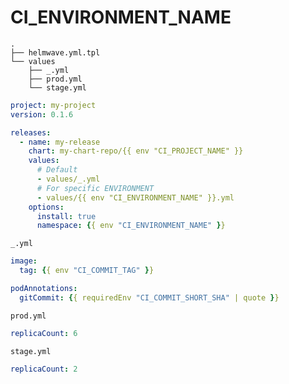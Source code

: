 # CI_ENVIRONMENT_NAME

```
.
├── helmwave.yml.tpl
└── values
    ├── _.yml
    ├── prod.yml
    └── stage.yml
```

```yaml
project: my-project
version: 0.1.6

releases:
  - name: my-release
    chart: my-chart-repo/{{ env "CI_PROJECT_NAME" }}
    values:
      # Default
      - values/_.yml
      # For specific ENVIRONMENT
      - values/{{ env "CI_ENVIRONMENT_NAME" }}.yml
    options:
      install: true
      namespace: {{ env "CI_ENVIRONMENT_NAME" }}
```

`_.yml`
```yaml
image:
  tag: {{ env "CI_COMMIT_TAG" }}

podAnnotations:
  gitCommit: {{ requiredEnv "CI_COMMIT_SHORT_SHA" | quote }}
```


`prod.yml`
```yaml
replicaCount: 6
```

`stage.yml`
```yaml
replicaCount: 2
```